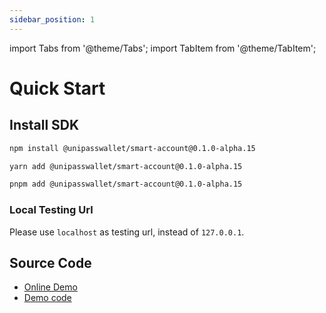 ```yaml
---
sidebar_position: 1
---
```


import Tabs from '@theme/Tabs';
import TabItem from '@theme/TabItem';


# Quick Start

## Install SDK

<Tabs>
<TabItem value="npm">

```bash
npm install @unipasswallet/smart-account@0.1.0-alpha.15
```
</TabItem>

<TabItem value="yarn">

```bash
yarn add @unipasswallet/smart-account@0.1.0-alpha.15
```
</TabItem>


<TabItem value="pnpm">

```bash
pnpm add @unipasswallet/smart-account@0.1.0-alpha.15
```
</TabItem>
</Tabs>

### Local Testing Url

Please use `localhost` as testing url, instead of `127.0.0.1`.

## Source Code
* [Online Demo](https://up-smart-account-demo.vercel.app/)
* [Demo code](https://github.com/UniPassID/smart-account-sdk-demo)